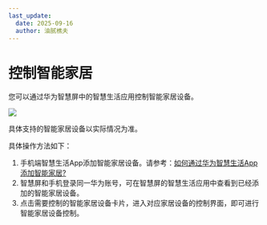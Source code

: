 ```yaml
---
last_update:
  date: 2025-09-16
  author: 油腻樵夫
---
```


# 控制智能家居

您可以通过华为智慧屏中的智慧生活应用控制智能家居设备。

![](https://tips-p01-drcn.dbankcdn.cn/hwtips/topic/V0FM/zh-CN/images/icon-note.svg)

具体支持的智能家居设备以实际情况为准。

具体操作方法如下：

1.  手机端智慧生活App添加智能家居设备。请参考：[如何通过华为智慧生活App添加智能家居?](https://consumer.huawei.com/cn/support/content/zh-cn00752585/)
2.  智慧屏和手机登录同一华为账号，可在智慧屏的智慧生活应用中查看到已经添加的智能家居设备。
3.  点击需要控制的智能家居设备卡片，进入对应家居设备的控制界面，即可进行智能家居设备控制。